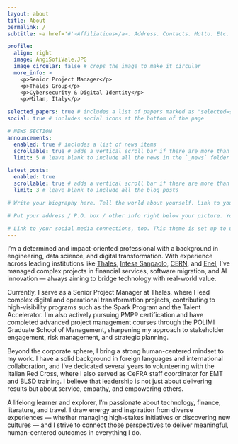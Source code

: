 ```yaml
---
layout: about
title: About
permalink: /
subtitle: <a href='#'>Affiliations</a>. Address. Contacts. Motto. Etc.

profile:
  align: right
  image: AngiSofiVale.JPG
  image_circular: false # crops the image to make it circular
  more_info: >
    <p>Senior Project Manager</p> 
    <p>Thales Group</p> 
    <p>Cybersecurity & Digital Identity</p>
    <p>Milan, Italy</p>

selected_papers: true # includes a list of papers marked as "selected={true}"
social: true # includes social icons at the bottom of the page

# NEWS SECTION
announcements:
  enabled: true # includes a list of news items
  scrollable: true # adds a vertical scroll bar if there are more than 3 news items
  limit: 5 # leave blank to include all the news in the `_news` folder

latest_posts:
  enabled: true
  scrollable: true # adds a vertical scroll bar if there are more than 3 new posts items
  limit: 3 # leave blank to include all the blog posts

# Write your biography here. Tell the world about yourself. Link to your favorite [subreddit](http://reddit.com). You can put a picture in, too. The code is already in, just name your picture `prof_pic.jpg` and put it in the `img/` folder.

# Put your address / P.O. box / other info right below your picture. You can also disable any of these elements by editing `profile` property of the YAML header of your `_pages/about.md`. Edit `_bibliography/papers.bib` and Jekyll will render your [publications page](/al-folio/publications/) automatically.

# Link to your social media connections, too. This theme is set up to use [Font Awesome icons](https://fontawesome.com/) and [Academicons](https://jpswalsh.github.io/academicons/), like the ones below. Add your Facebook, Twitter, LinkedIn, Google Scholar, or just disable all of them.
---
```


I’m a determined and impact-oriented professional with a background in engineering, data science, and digital transformation. With experience across leading institutions like [Thales](https://www.google.com/search?client=safari&rls=en&q=thales&ie=UTF-8&oe=UTF-8), [Intesa Sanpaolo](https://en.wikipedia.org/wiki/Intesa_Sanpaolo), [CERN](https://home.cern), and [Enel](https://en.wikipedia.org/wiki/Enel), I’ve managed complex projects in financial services, software migration, and AI innovation — always aiming to bridge technology with real-world value.

Currently, I serve as a Senior Project Manager at Thales, where I lead complex digital and operational transformation projects, contributing to high-visibility programs such as the Spark Program and the Talent Accelerator. I'm also actively pursuing PMP® certification and have completed advanced project management courses through the POLIMI Graduate School of Management, sharpening my approach to stakeholder engagement, risk management, and strategic planning.

Beyond the corporate sphere, I bring a strong human-centered mindset to my work. I have a solid background in foreign languages and international collaboration, and I’ve dedicated several years to volunteering with the Italian Red Cross, where I also served as CeFRA staff coordinator for EMT and BLSD training. I believe that leadership is not just about delivering results but about service, empathy, and empowering others.

A lifelong learner and explorer, I’m passionate about technology, finance, literature, and travel. I draw energy and inspiration from diverse experiences — whether managing high-stakes initiatives or discovering new cultures — and I strive to connect those perspectives to deliver meaningful, human-centered outcomes in everything I do.



